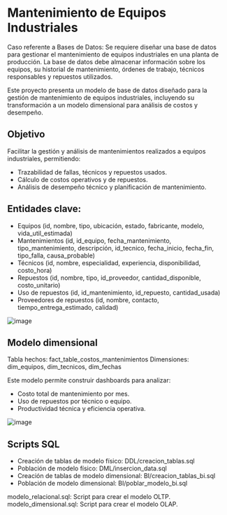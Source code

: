 # Mantenimiento de Equipos Industriales

Caso referente a Bases de Datos:
Se requiere diseñar una base de datos para gestionar el mantenimiento de equipos industriales en una planta de producción. La base de datos debe almacenar información sobre los equipos, su historial de mantenimiento, órdenes de trabajo, técnicos responsables y repuestos utilizados.

Este proyecto presenta un modelo de base de datos diseñado para la gestión de mantenimiento de equipos industriales, incluyendo su transformación a un modelo dimensional para análisis de costos y desempeño.

## Objetivo
Facilitar la gestión y análisis de mantenimientos realizados a equipos industriales, permitiendo:
- Trazabilidad de fallas, técnicos y repuestos usados.
- Cálculo de costos operativos y de repuestos.
- Análisis de desempeño técnico y planificación de mantenimiento.

## Entidades clave:
* Equipos (id, nombre, tipo, ubicación, estado, fabricante, modelo, vida_util_estimada)
* Mantenimientos (id, id_equipo, fecha_mantenimiento, tipo_mantenimiento, descripción, id_tecnico, fecha_inicio, fecha_fin, tipo_falla, causa_probable)
* Técnicos (id, nombre, especialidad, experiencia, disponibilidad, costo_hora)
* Repuestos (id, nombre, tipo, id_proveedor, cantidad_disponible, costo_unitario)
* Uso de repuestos (id, id_mantenimiento, id_repuesto, cantidad_usada)
* Proveedores de repuestos (id, nombre, contacto, tiempo_entrega_estimado, calidad)

![image](https://github.com/user-attachments/assets/ffe6d341-c28f-436f-8ad5-3184090aea94)


## Modelo dimensional
Tabla hechos: fact_table_costos_mantenimientos
Dimensiones: dim_equipos, dim_tecnicos, dim_fechas

Este modelo permite construir dashboards para analizar:
- Costo total de mantenimiento por mes.
- Uso de repuestos por técnico o equipo.
- Productividad técnica y eficiencia operativa.

![image](https://github.com/user-attachments/assets/1440b703-c3e5-4a9a-a2da-c6340fc10d37)


## Scripts SQL
- Creación de tablas de modelo físico: DDL/creacion_tablas.sql
- Población de modelo físico: DML/insercion_data.sql
- Creación de tablas de modelo dimensional: BI/creacion_tablas_bi.sql
- Población de modelo dimensional: BI/poblar_modelo_bi.sql

modelo_relacional.sql: Script para crear el modelo OLTP.
modelo_dimensional.sql: Script para crear el modelo OLAP.


